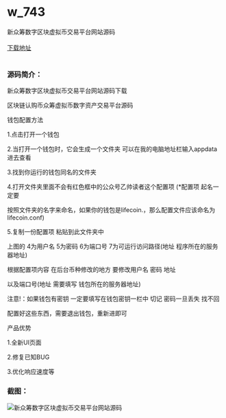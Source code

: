 # w_743
新众筹数字区块虚拟币交易平台网站源码
<br/></br>
[下载地址](https://www.uuid2.com/743.html "下载地址")
<br/></br>
<h3>源码简介：</h3>
<p>新众筹数字区块虚拟币交易平台网站源码下载<p>
<p>区块链认购币众筹虚拟币数字资产交易平台源码<p>
<p>钱包配置方法<p>
<p>1.点击打开一个钱包<p>
<p>2.当打开一个钱包时，它会生成一个文件夹 可以在我的电脑地址栏输入appdata进去查看<p>
<p>3.找到你运行的钱包同名的文件夹<p>
<p>4.打开文件夹里面不会有红色框中的公众号乙帅读者这个配置项 (*配置项 起名一定要<p>
<p>按照文件夹的名字来命名，如果你的钱包是lifecoin.，那么配置文件应该命名为lifecoin.conf)<p>
<p>5.复制一份配置项 粘贴到此文件夹中<p>
<p>上图的 4为用户名 5为密码 6为端口号 7为可运行访问路径(地址 程序所在的服务器地址)<p>
<p>根据配置项内容 在后台币种修改的地方 要修改用户名 密码 地址<p>
<p>以及端口号(地址 需要填写 钱包所在的服务器地址)<p>
<p>注意!：如果钱包有密钥 一定要填写在钱包密钥一栏中 切记 密码一旦丢失 找不回<p>
<p>配置好这些东西，需要退出钱包，重新进即可<p>
<p>产品优势<p>
<p>1.全新UI页面<p>
<p>2.修复已知BUG<p>
<p>3.优化响应速度等<p>
<h3>截图：</h3>
<img src="https://www.uuid2.com/wp-content/uploads/img/202110/c86911e177.jpg" alt="新众筹数字区块虚拟币交易平台网站源码">

